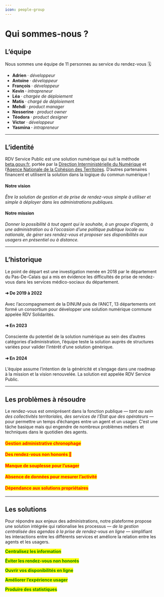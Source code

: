 ```yaml
---
icon: people-group
---
```


# Qui sommes-nous ?

## L’équipe

Nous sommes une équipe de 11 personnes au service du rendez-vous 🗓️

* **Adrien** · _développeur_
* **Antoine** _· développeur_
* **François** · _développeur_
* **Kevin ·** _intrapreneur_&#x20;
* **Léa** · _chargée de déploiement_
* **Matis** · _chargé de déploieme&#x6E;_&#x74;
* **Mehdi** · _product manager_
* **Nesserine** · _product owner_
* **Téodora** · _product designer_
* **Victor** · _développeur_
* **Yasmina ·** _intrapreneur_&#x20;

***

## L’identité

RDV Service Public est une solution numérique qui suit la méthode [beta.gouv.fr](http://beta.gouv.fr/), portée par la [Direction Interministérielle du Numérique](https://www.numerique.gouv.fr/dinum/) et l’[Agence Nationale de la Cohésion des Territoires](https://agence-cohesion-territoires.gouv.fr/). D’autres partenaires financent et utilisent la solution dans la logique du commun numérique !

#### Notre vision

_Être la solution de gestion et de prise de rendez-vous simple à utiliser et simple à déployer dans les administrations publiques._

#### Notre mission

_Donner la possibilité à tout agent qui le souhaite, à un groupe d’agents, à une administration ou à l’occasion d’une politique publique locale ou nationale, de gérer ses rendez-vous et proposer ses disponibilités aux usagers en présentiel ou à distance._

***

## L’historique

Le point de départ est une investigation menée en 2018 par le département du Pas-De-Calais qui a mis en évidence les difficultés de prise de rendez-vous dans les services médico-sociaux du département.

#### ➜ De 2019 à 2022

Avec l’accompagnement de la DINUM puis de l’ANCT, 13 départements ont formé un consortium pour développer une solution numérique commune appelée RDV Solidarités.

#### ➜ En 2023

Consciente du potentiel de la solution numérique au sein des d’autres catégories d’administration, l’équipe teste la solution auprès de structures variées pour valider l’intérêt d’une solution générique.

#### ➜ En 2024

L’équipe assume l’intention de la généricité et s’engage dans une roadmap à la mission et la vision renouvelée. La solution est appelée RDV Service Public.

***

## Les problèmes à résoudre

Le rendez-vous est omniprésent dans la fonction publique — _tant au sein des collectivités territoriales, des services de l’État que des opérateurs_ — pour permettre un temps d’échanges entre un agent et un usager. C’est une tâche basique mais qui engendre de nombreux problèmes métiers et techniques dans le quotidien des agents.

#### <mark style="color:red;">Gestion administrative chronophage</mark>

#### <mark style="color:red;">Des rendez-vous non honorés 🐰</mark>

#### <mark style="color:red;">Manque de souplesse pour l’usager</mark>

#### <mark style="color:red;">Absence de données pour mesurer l’activité</mark>

#### <mark style="color:red;">Dépendance aux solutions propriétaires</mark>

***

## Les solutions

Pour répondre aux enjeux des administrations, notre plateforme propose une solution intégrée qui rationalise les processus — _de la gestion centralisée des agendas à la prise de rendez-vous en ligne_ — simplifiant les interactions entre les différents services et améliore la relation entre les agents et les usagers.

<mark style="color:green;">**Centralisez les information**</mark>

<mark style="color:green;">**Éviter les rendez-vous non honorés**</mark>

<mark style="color:green;">**Ouvrir vos disponibilités en ligne**</mark>

<mark style="color:green;">**Améliorer l’expérience usager**</mark>

<mark style="color:green;">**Produire des statistiques**</mark>
